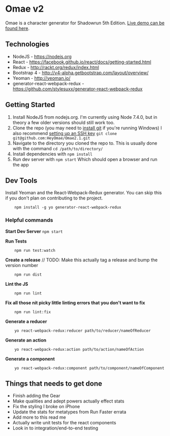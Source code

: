 # Omae v2

Omae is a character generator for Shadowrun 5th Edition.
[Live demo can be found here](http://heyomae.github.io/).

## Technologies

* NodeJS - https://nodejs.org
* React - https://facebook.github.io/react/docs/getting-started.html
* Redux - http://rackt.org/redux/index.html
* Bootstrap 4 - http://v4-alpha.getbootstrap.com/layout/overview/
* Yeoman - http://yeoman.io/
* generator-react-webpack-redux - https://github.com/stylesuxx/generator-react-webpack-redux

## Getting Started

1. Install NodeJS from nodejs.org. I'm currently using Node 7.4.0, but in theory a few older versions should still work too.
2. Clone the repo (you may need to [install git](https://git-scm.com/download/win) if you're running Windows) I also recommend [setting up an SSH key](https://help.github.com/articles/generating-a-new-ssh-key-and-adding-it-to-the-ssh-agent/) ```git clone git@github.com:HeyOmae/Omae2.1.git```
3. Navigate to the directory you cloned the repo to. This is usually done with the command ```cd /path/to/directory/```
4. Install dependencies with ```npm install```
5. Run dev server with ```npm start``` Which should open a browser and run the app

## Dev Tools

Install Yeoman and the React-Webpack-Redux generator. You can skip this if you don't plan on contributing to the project.
```
	npm install -g yo generator-react-webpack-redux
```

### Helpful commands

**Start Dev Server**
```npm start```

**Run Tests**
```
    npm run test:watch
```

**Create a release**
// TODO: Make this actually tag a release and bump the version number
```
    npm run dist
```

**Lint the JS**
```
    npm run lint
```

**Fix all those nit picky little linting errors that you don't want to fix**
```
    npm run lint:fix
```

**Generate a reducer**
```
    yo react-webpack-redux:reducer path/to/reducer/nameOfReducer
```

**Generate an action**
```
    yo react-webpack-redux:action path/to/action/nameOfAction
```

**Generate a component**
```
    yo react-webpack-redux:component path/to/component/nameOfComponent
```

## Things that needs to get done

* Finish adding the Gear
* Make qualities and adept powers actually effect stats
* Fix the styling I broke on iPhone
* Update the stats for metatypes from Run Faster errata
* Add more to this read me
* Actually write unit tests for the react components
* Look in to integration/end-to-end testing